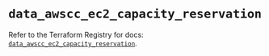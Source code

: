 # `data_awscc_ec2_capacity_reservation`

Refer to the Terraform Registry for docs: [`data_awscc_ec2_capacity_reservation`](https://registry.terraform.io/providers/hashicorp/awscc/0.70.0/docs/data-sources/ec2_capacity_reservation).
